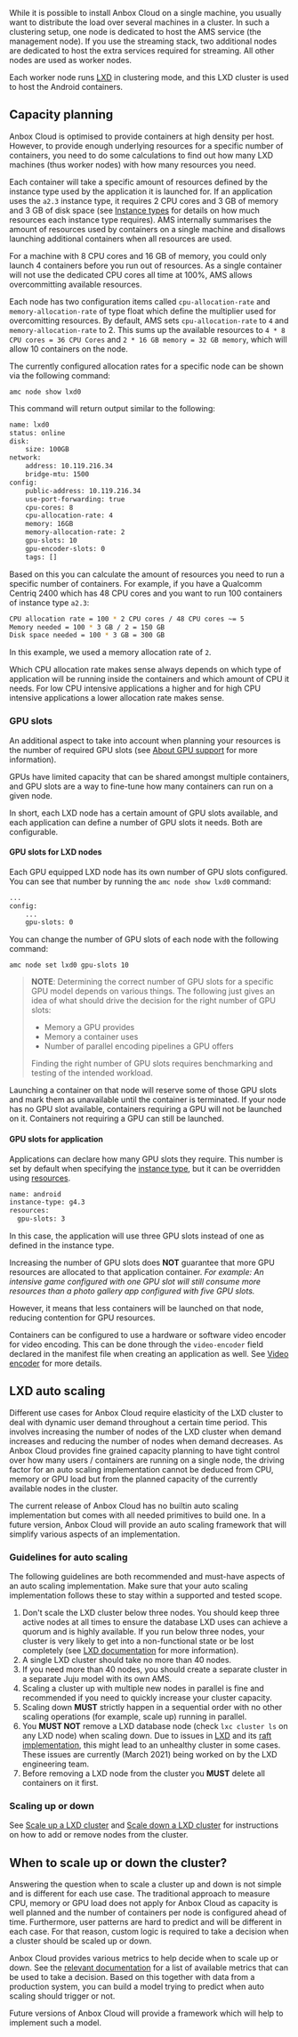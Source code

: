 While it is possible to install Anbox Cloud on a single machine, you usually want to distribute the load over several machines in a cluster. In such a clustering setup, one node is dedicated to host the AMS service (the management node). If you use the streaming stack, two additional nodes are dedicated to host the extra services required for streaming. All other nodes are used as worker nodes.

Each worker node runs [LXD](https://linuxcontainers.org/) in clustering mode, and this LXD cluster is used to host the Android containers.

## Capacity planning

Anbox Cloud is optimised to provide containers at high density per host. However, to provide enough underlying resources for a specific number of containers, you need to do some calculations to find out how many LXD machines (thus worker nodes) with how many resources you need.

Each container will take a specific amount of resources defined by the instance type used by the application it is launched for. If an application uses the `a2.3` instance type, it requires 2 CPU cores and 3 GB of memory and 3 GB of disk space (see [Instance types](https://discourse.ubuntu.com/t/instance-types/17764) for details on how much resources each instance type requires). AMS internally summarises the amount of resources used by containers on a single machine and disallows launching additional containers when all resources are used.

For a machine with 8 CPU cores and 16 GB of memory, you could only launch 4 containers before you run out of resources. As a single container will not use the dedicated CPU cores all time at 100%, AMS allows overcommitting available resources.

Each node has two configuration items called `cpu-allocation-rate` and `memory-allocation-rate` of type float which define the multiplier used for overcomitting resources. By default, AMS sets `cpu-allocation-rate` to `4` and `memory-allocation-rate` to 2. This sums up the available resources to `4 * 8 CPU cores = 36 CPU Cores` and `2 * 16 GB memory = 32 GB memory`, which will allow 10 containers on the node.

The currently configured allocation rates for a specific node can be shown via the following command:

    amc node show lxd0

This command will return output similar to the following:

```bash
name: lxd0
status: online
disk:
    size: 100GB
network:
    address: 10.119.216.34
    bridge-mtu: 1500
config:
    public-address: 10.119.216.34
    use-port-forwarding: true
    cpu-cores: 8
    cpu-allocation-rate: 4
    memory: 16GB
    memory-allocation-rate: 2
    gpu-slots: 10
    gpu-encoder-slots: 0
    tags: []
```

Based on this you can calculate the amount of resources you need to run a specific number of containers. For example, if you have a Qualcomm Centriq 2400 which has 48 CPU cores and you want to run 100 containers of instance type `a2.3`:

```bash
CPU allocation rate = 100 * 2 CPU cores / 48 CPU cores ~= 5
Memory needed = 100 * 3 GB / 2 = 150 GB
Disk space needed = 100 * 3 GB = 300 GB
```

In this example, we used a memory allocation rate of `2`.

Which CPU allocation rate makes sense always depends on which type of application will be running inside the containers and which amount of CPU it needs. For low CPU intensive applications a higher and for high CPU intensive applications a lower allocation rate makes sense.

<a name="gpu-slots"></a>
### GPU slots

An additional aspect to take into account when planning your resources is the number of required GPU slots (see [About GPU support](https://discourse.ubuntu.com/t/gpu-support/17768) for more information).

GPUs have limited capacity that can be shared amongst multiple containers, and GPU slots are a way to fine-tune how many containers can run on a given node.

In short, each LXD node has a certain amount of GPU slots available, and each application can define a number of GPU slots it needs. Both are configurable.

#### GPU slots for LXD nodes

Each GPU equipped LXD node has its own number of GPU slots configured. You can see that number by running the `amc node show lxd0` command:

```bash
...
config:
    ...
    gpu-slots: 0
```

You can change the number of GPU slots of each node with the following command:

    amc node set lxd0 gpu-slots 10

> **NOTE**: Determining the correct number of GPU slots for a specific GPU model depends on various things. The following just gives an idea of what should drive the decision for the right number of GPU slots:
> * Memory a GPU provides
> * Memory a container uses
> * Number of parallel encoding pipelines a GPU offers
>
> Finding the right number of GPU slots requires benchmarking and testing of the intended workload.

Launching a container on that node will reserve some of those GPU slots and mark them as unavailable until the container is terminated. If your node has no GPU slot available, containers requiring a GPU will not be launched on it. Containers not requiring a GPU can still be launched.

#### GPU slots for application

Applications can declare how many GPU slots they require. This number is set by default when specifying the [instance type](https://discourse.ubuntu.com/t/instance-types/17764), but it can be overridden using [resources](https://discourse.ubuntu.com/t/application-manifest/24197).

```bash
name: android
instance-type: g4.3
resources:
  gpu-slots: 3
```
In this case, the application will use three GPU slots instead of one as defined in the instance type.

Increasing the number of GPU slots does **NOT** guarantee that more GPU resources are allocated to that application container.
*For example: An intensive game configured with one GPU slot will still consume more resources than a photo gallery app configured with five GPU slots.*

However, it means that less containers will be launched on that node, reducing contention for GPU resources.

Containers can be configured to use a hardware or software video encoder for video encoding. This can be done through the `video-encoder` field declared in the manifest file when creating an application as well. See [Video encoder](https://discourse.ubuntu.com/t/application-manifest/24197#video-encoder) for more details.

## LXD auto scaling

Different use cases for Anbox Cloud require elasticity of the LXD cluster to deal with dynamic user demand throughout a certain time period. This involves increasing the number of nodes of the LXD cluster when demand increases and reducing the number of nodes when demand decreases. As Anbox Cloud provides fine grained capacity planning to have tight control over how many users / containers are running on a single node, the driving factor for an auto scaling implementation cannot be deduced from CPU, memory or GPU load but from the planned capacity of the currently available nodes in the cluster.

The current release of Anbox Cloud has no builtin auto scaling implementation but comes with all needed primitives to build one. In a future version, Anbox Cloud will provide an auto scaling framework that will simplify various aspects of an implementation.

### Guidelines for auto scaling

The following guidelines are both recommended and must-have aspects of an auto scaling implementation. Make sure that your auto scaling implementation follows these to stay within a supported and tested scope.

1. Don't scale the LXD cluster below three nodes. You should keep three active nodes at all times to ensure the database LXD uses can achieve a quorum and is highly available. If you run below three nodes, your cluster is very likely to get into a non-functional state or be lost completely (see [LXD documentation](https://linuxcontainers.org/lxd/docs/master/clustering#recover-from-quorum-loss) for more information).
2. A single LXD cluster should take no more than 40 nodes.
3. If you need more than 40 nodes, you should create a separate cluster in a separate Juju model with its own AMS.
4. Scaling a cluster up with multiple new nodes in parallel is fine and recommended if you need to quickly increase your cluster capacity.
5. Scaling down **MUST** strictly happen in a sequential order with no other scaling operations (for example, scale up) running in parallel.
6. You **MUST NOT** remove a LXD database node (check `lxc cluster ls` on any LXD node) when scaling down. Due to issues in [LXD](https://linuxcontainers.org/lxd/introduction/) and its [raft implementation](https://github.com/canonical/raft), this might lead to an unhealthy cluster in some cases. These issues are currently (March 2021) being worked on by the LXD engineering team.
7. Before removing a LXD node from the cluster you **MUST** delete all containers on it first.

### Scaling up or down

See [Scale up a LXD cluster](https://discourse.ubuntu.com/t/scale-up-a-lxd-cluster/24322) and [Scale down a LXD cluster](https://discourse.ubuntu.com/t/scale-down-a-lxd-cluster/24323) for instructions on how to add or remove nodes from the cluster.

## When to scale up or down the cluster?

Answering the question when to scale a cluster up and down is not simple and is different for each use case. The traditional approach to measure CPU, memory or GPU load does not apply for Anbox Cloud as capacity is well planned and the number of containers per node is configured ahead of time. Furthermore, user patterns are hard to predict and will be different in each case. For that reason, custom logic is required to take a decision when a cluster should be scaled up or down.

Anbox Cloud provides various metrics to help decide when to scale up or down. See the [relevant documentation](https://discourse.ubuntu.com/t/prometheus-metrics/19521) for a list of available metrics that can be used to take a decision. Based on this together with data from a production system, you can build a model trying to predict when auto scaling should trigger or not.

Future versions of Anbox Cloud will provide a framework which will help to implement such a model.
